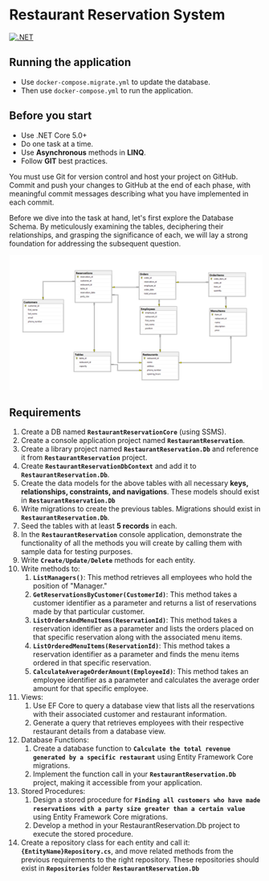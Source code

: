 # Restaurant Reservation System

[![.NET](https://github.com/DotNetBackendTraining/restaurant-reservation-system/actions/workflows/build-and-test.yml/badge.svg)](https://github.com/DotNetBackendTraining/restaurant-reservation-system/actions/workflows/build-and-test.yml)

## Running the application

- Use `docker-compose.migrate.yml` to update the database.
- Then use `docker-compose.yml` to run the application.

## Before you start

- Use .NET Core 5.0+
- Do one task at a time.
- Use **Asynchronous** methods in **LINQ**.
- Follow **GIT** best practices.

You must use Git for version control and host your project on GitHub. Commit and push your changes to GitHub at the end
of each phase, with meaningful commit messages describing what you have implemented in each commit.

Before we dive into the task at hand, let's first explore the Database Schema. By meticulously examining the tables,
deciphering their relationships, and grasping the significance of each, we will lay a strong foundation for addressing
the subsequent question.

![DatabaseSchema](assets/InitialDatabaseSchema.png)

## Requirements

1. Create a DB named **`RestaurantReservationCore`** (using SSMS).
2. Create a console application project named **`RestaurantReservation`**.
3. Create a library project named **`RestaurantReservation.Db`** and reference it from **`RestaurantReservation`**
   project.
4. Create **`RestaurantReservationDbContext`** and add it to **`RestaurantReservation.Db`**.
5. Create the data models for the above tables with all necessary **keys, relationships, constraints, and navigations**.
   These models should exist in **`RestaurantReservation.Db`**
6. Write migrations to create the previous tables. Migrations should exist in **`RestaurantReservation.Db`**.
7. Seed the tables with at least **5 records** in each.
8. In the **`RestaurantReservation`** console application, demonstrate the functionality of all the methods you will
   create by calling them with sample data for testing purposes.
9. Write **`Create/Update/Delete`** methods for each entity.
10. Write methods to:
    1. **`ListManagers()`**: This method retrieves all employees who hold the position of "Manager."
    2. **`GetReservationsByCustomer(CustomerId)`**: This method takes a customer identifier as a parameter and returns a
       list of reservations made by that particular customer.
    3. **`ListOrdersAndMenuItems(ReservationId)`**: This method takes a reservation identifier as a parameter and lists
       the orders placed on that specific reservation along with the associated menu items.
    4. **`ListOrderedMenuItems(ReservationId)`**: This method takes a reservation identifier as a parameter and finds
       the menu items ordered in that specific reservation.
    5. **`CalculateAverageOrderAmount(EmployeeId)`**: This method takes an employee identifier as a parameter and
       calculates the average order amount for that specific employee.
11. Views:
    1. Use EF Core to query a database view that lists all the reservations with their associated customer and
       restaurant information.
    2. Generate a query that retrieves employees with their respective restaurant details from a database view.
12. Database Functions:
    1. Create a database function to **`Calculate the total revenue generated by a specific restaurant`** using Entity
       Framework Core migrations.
    2. Implement the function call in your **`RestaurantReservation.Db`** project, making it accessible from your
       application.
13. Stored Procedures:
    1. Design a stored procedure for
       **`Finding all customers who have made reservations with a party size greater than a certain value`** using
       Entity
       Framework Core migrations.
    2. Develop a method in your RestaurantReservation.Db project to execute the stored procedure.
14. Create a repository class for each entity and call it: **`{EntityName}Repository.cs`**, and move related methods
    from the previous requirements to the right repository. These repositories should exist in **`Repositories`**
    folder **`RestaurantReservation.Db`**
